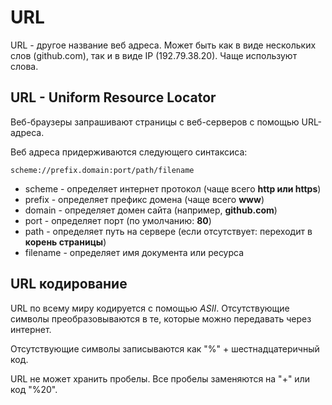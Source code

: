 # URL
URL - другое название веб адреса. Может быть как в виде нескольких слов (github.com), так и в виде IP (192.79.38.20). Чаще используют слова.

## URL - Uniform Resource Locator
Веб-браузеры запрашивают страницы с веб-серверов с помощью URL-адреса.

Веб адреса придерживаются следующего синтаксиса:
```
scheme://prefix.domain:port/path/filename
```

* scheme - определяет интернет протокол (чаще всего **http или https**)
* prefix - определяет префикс домена (чаще всего **www**)
* domain - определяет домен сайта (например, **github.com**)
* port - определяет порт (по умолчанию: **80**)
* path - определяет путь на сервере (если отсутствует: переходит в **корень страницы**)
* filename - определяет имя документа или ресурса

## URL кодирование
URL по всему миру кодируется с помощью *ASII*. Отсутствующие символы преобразовываются в те, которые можно передавать через интернет.

Отсутствующие символы записываются как "%" + шестнадцатеричный код.

URL не может хранить пробелы. Все пробелы заменяются на "+" или код "%20".

